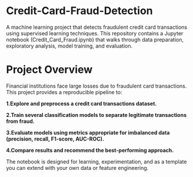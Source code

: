 # Credit-Card-Fraud-Detection
A machine learning project that detects fraudulent credit card transactions using supervised learning techniques. This repository contains a Jupyter notebook (Credit_Card_Fraud.ipynb) that walks through data preparation, exploratory analysis, model training, and evaluation.

# Project Overview

Financial institutions face large losses due to fraudulent card transactions. This project provides a reproducible pipeline to:

**1.Explore and preprocess a credit card transactions dataset.**

**2.Train several classification models to separate legitimate transactions from fraud.**

**3.Evaluate models using metrics appropriate for imbalanced data (precision, recall, F1-score, AUC-ROC).**

**4.Compare results and recommend the best-performing approach.**

The notebook is designed for learning, experimentation, and as a template you can extend with your own data or feature engineering.
